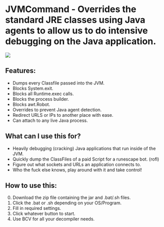 # JVMCommand - Overrides the standard JRE classes using Java agents to allow us to do intensive debugging on the Java application.

![](http://i.imgur.com/FRVSqNO.png)

## Features:

* Dumps every Classfile passed into the JVM.
* Blocks System.exit.
* Blocks all Runtime.exec calls.
* Blocks the process builder.
* Blocks awt.Robot.
* Overrides to prevent Java agent detection.
* Redirect URLS or IPs to another place with ease.
* Can attach to any live Java process.

## What can I use this for?

* Heavily debugging (cracking) Java applications that run inside of the JVM.
* Quickly dump the ClassFiles of a paid Script for a runescape bot. (rofl)
* Figure out what sockets and URLs an application connects to.
* Who the fuck else knows, play around with it and take control!

## How to use this:

0. Download the zip file containing the jar and .bat/.sh files.
1. Click the .bat or .sh depending on your OS/Program.
2. Fill in required settings.
3. Click whatever button to start.
4. Use BCV for all your decompiler needs.